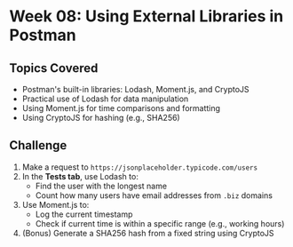 # Week 08: Using External Libraries in Postman

## Topics Covered
- Postman's built-in libraries: Lodash, Moment.js, and CryptoJS
- Practical use of Lodash for data manipulation
- Using Moment.js for time comparisons and formatting
- Using CryptoJS for hashing (e.g., SHA256)

## Challenge

1. Make a request to `https://jsonplaceholder.typicode.com/users`
2. In the **Tests tab**, use Lodash to:
   - Find the user with the longest name
   - Count how many users have email addresses from `.biz` domains
3. Use Moment.js to:
   - Log the current timestamp
   - Check if current time is within a specific range (e.g., working hours)
4. (Bonus) Generate a SHA256 hash from a fixed string using CryptoJS
